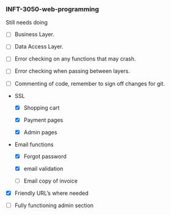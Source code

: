 ﻿### INFT-3050-web-programming

Still needs doing

- [ ] Business Layer.

- [ ] Data Access Layer.

- [ ] Error checking on any functions that may crash.

- [ ] Error checking when passing between layers.

- [ ] Commenting of code, remember to sign off changes for git.

- SSL 
	
	- [x] Shopping cart
	
	- [x] Payment pages
	
	- [x] Admin pages

- Email functions

	- [x] Forgot password

	- [x] email validation

	- [ ] Email copy of invoice

- [x] Friendly URL’s where needed

- [ ] Fully functioning admin section


